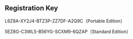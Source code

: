 ## Registration Key

L6Z8A-XY2J4-BTZ3P-ZZ7DF-A2Q9C（Portable Edition）

5EZ8G-C3WL5-B56YG-SCXM9-6QZAP（Standard Edition）
